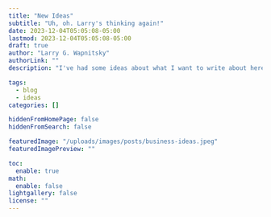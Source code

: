 ```yaml
---
title: "New Ideas"
subtitle: "Uh, oh. Larry's thinking again!"
date: 2023-12-04T05:05:08-05:00
lastmod: 2023-12-04T05:05:08-05:00
draft: true
author: "Larry G. Wapnitsky"
authorLink: ""
description: "I've had some ideas about what I want to write about here. What are my thoughts?"

tags:
  - blog
  - ideas
categories: []

hiddenFromHomePage: false
hiddenFromSearch: false

featuredImage: "/uploads/images/posts/business-ideas.jpeg"
featuredImagePreview: ""

toc:
  enable: true
math:
  enable: false
lightgallery: false
license: ""
---
```


<!--more-->


